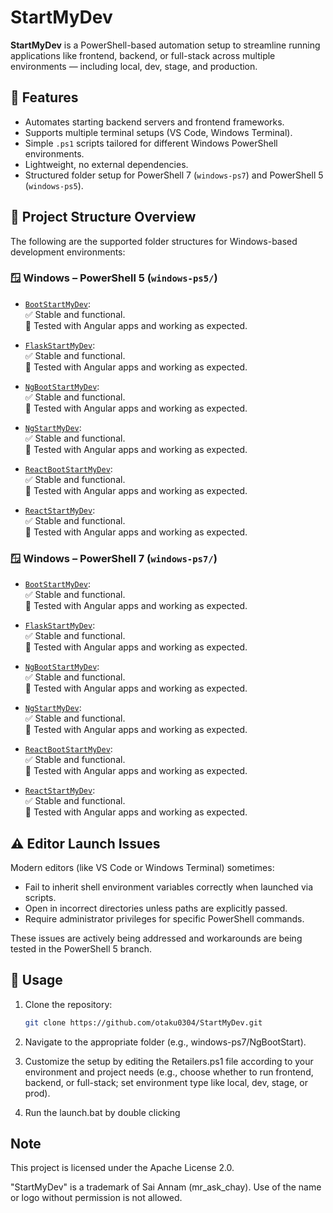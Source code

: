 # StartMyDev

**StartMyDev** is a PowerShell-based automation setup to streamline running applications like frontend, backend, or full-stack across multiple environments — including local, dev, stage, and production.

## 🚀 Features

- Automates starting backend servers and frontend frameworks.
- Supports multiple terminal setups (VS Code, Windows Terminal).
- Simple `.ps1` scripts tailored for different Windows PowerShell environments.
- Lightweight, no external dependencies.
- Structured folder setup for PowerShell 7 (`windows-ps7`) and PowerShell 5 (`windows-ps5`).

## 📁 Project Structure Overview

The following are the supported folder structures for Windows-based development environments:

### 🪟 Windows – PowerShell 5 (`windows-ps5/`)
- [`BootStartMyDev`](./windows-ps5/BootStartMyDev/):  
  ✅ Stable and functional.  
  🧪 Tested with Angular apps and working as expected.

- [`FlaskStartMyDev`](./windows-ps5/FlaskStartMyDev/):  
  ✅ Stable and functional.  
  🧪 Tested with Angular apps and working as expected.

- [`NgBootStartMyDev`](./windows-ps5/NgBootStartMyDev/):  
  ✅ Stable and functional.  
  🧪 Tested with Angular apps and working as expected.

- [`NgStartMyDev`](./windows-ps5/NgStartMyDev/):  
  ✅ Stable and functional.  
  🧪 Tested with Angular apps and working as expected.

- [`ReactBootStartMyDev`](./windows-ps5/ReactBootStartMyDev/):  
  ✅ Stable and functional.  
  🧪 Tested with Angular apps and working as expected.

- [`ReactStartMyDev`](./windows-ps5/ReactStartMyDev/):  
  ✅ Stable and functional.  
  🧪 Tested with Angular apps and working as expected.

### 🪟 Windows – PowerShell 7 (`windows-ps7/`)
- [`BootStartMyDev`](./windows-ps7/BootStartMyDev/):  
  ✅ Stable and functional.  
  🧪 Tested with Angular apps and working as expected.

- [`FlaskStartMyDev`](./windows-ps7/FlaskStartMyDev/):  
  ✅ Stable and functional.  
  🧪 Tested with Angular apps and working as expected.

- [`NgBootStartMyDev`](./windows-ps7/NgBootStartMyDev/):  
  ✅ Stable and functional.  
  🧪 Tested with Angular apps and working as expected.

- [`NgStartMyDev`](./windows-ps7/NgStartMyDev/):  
  ✅ Stable and functional.  
  🧪 Tested with Angular apps and working as expected.

- [`ReactBootStartMyDev`](./windows-ps7/ReactBootStartMyDev/):  
  ✅ Stable and functional.  
  🧪 Tested with Angular apps and working as expected.

- [`ReactStartMyDev`](./windows-ps7/ReactStartMyDev/):  
  ✅ Stable and functional.  
  🧪 Tested with Angular apps and working as expected.

## ⚠️ Editor Launch Issues

Modern editors (like VS Code or Windows Terminal) sometimes:
- Fail to inherit shell environment variables correctly when launched via scripts.
- Open in incorrect directories unless paths are explicitly passed.
- Require administrator privileges for specific PowerShell commands.

These issues are actively being addressed and workarounds are being tested in the PowerShell 5 branch.

## 📌 Usage

1. Clone the repository:
   ```bash
   git clone https://github.com/otaku0304/StartMyDev.git
2. Navigate to the appropriate folder (e.g., windows-ps7/NgBootStart).
3. Customize the setup by editing the Retailers.ps1 file according to your environment and project needs (e.g., choose whether to run frontend, backend, or full-stack; set environment type like local, dev, stage, or prod).

4. Run the launch.bat by double clicking 


## Note

This project is licensed under the Apache License 2.0.

"StartMyDev" is a trademark of Sai Annam (mr_ask_chay). Use of the name or logo without permission is not allowed.
